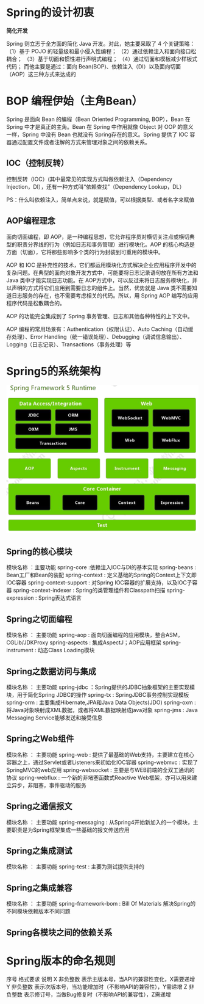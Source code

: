 # Spring的设计初衷

**简化开发**

Spring 则立志于全方面的简化 Java 开发。对此，她主要采取了 4 个关键策略：
（1）基于 POJO 的轻量级和最小侵入性编程；
（2）通过依赖注入和面向接口松耦合；
（3）基于切面和惯性进行声明式编程；
（4）通过切面和模板减少样板式代码；
而他主要是通过：面向 Bean(BOP)、依赖注入（DI）以及面向切面（AOP）这三种方式来达成的

# BOP 编程伊始（主角Bean）

Spring 是面向 Bean 的编程（Bean Oriented Programming, BOP），Bean 在 Spring 中才是真正的主角。Bean 在 Spring 中作用就像 Object 对 OOP 的意义一样，Spring 中没有 Bean 也就没有 Spring存在的意义。Spring 提供了 IOC 容器通过配置文件或者注解的方式来管理对象之间的依赖关系。

## IOC（控制反转）

控制反转（IOC）(其中最常见的实现方式叫做依赖注入（Dependency Injection，DI），还有一种方式叫“依赖查找”（Dependency Lookup，DL）

PS：什么叫依赖注入，简单点来说，就是赋值，可以根据类型、或者名字来赋值

## AOP编程理念

面向切面编程，即 AOP，是一种编程思想，它允许程序员对横切关注点或横切典型的职责分界线的行为（例如日志和事务管理）进行模块化。AOP 的核心构造是方面（切面），它将那些影响多个类的行为封装到可重用的模块中。

AOP 和 IOC 是补充性的技术，它们都运用模块化方式解决企业应用程序开发中的复杂问题。在典型的面向对象开发方式中，可能要将日志记录语句放在所有方法和 Java 类中才能实现日志功能。在 AOP方式中，可以反过来将日志服务模块化，并以声明的方式将它们应用到需要日志的组件上。当然，优势就是 Java 类不需要知道日志服务的存在，也不需要考虑相关的代码。所以，用 Spring AOP 编写的应用程序代码是松散耦合的。

AOP 的功能完全集成到了 Spring 事务管理、日志和其他各种特性的上下文中。

AOP 编程的常用场景有：Authentication（权限认证）、Auto Caching（自动缓存处理）、Error Handling（统一错误处理）、Debugging（调试信息输出）、Logging（日志记录）、Transactions（事务处理）等

# Spring5的系统架构

![image.png](./assets/image.png)

## Spring的核心模块

模块名称 ：主要功能
spring-core :依赖注入IOC与DI的基本实现
spring-beans : Bean工厂和Bean的装配
spring-context : 定义基础的Spring的Context上下文即IOC容器
spring-context-support : 对Spring IOC容器的扩展支持，以及IOC子容器
spring-context-indexer : Spring的类管理组件和Classpath扫描
spring-expression : Spring表达式语言

## Spring之切面编程

模块名称 ： 主要功能
spring-aop : 面向切面编程的应用模块，整合ASM，CGLib/JDKProxy
spring-aspects : 集成AspectJ；AOP应用框架
spring-instrument : 动态Class Loading模块

## Spring之数据访问与集成

模块名称 ： 主要功能
spring-jdbc ：Spring提供的JDBC抽象框架的主要实现模块，用于简化Spring JDBC的操作
spring-tx : SpringJDBC事务控制实现模板
spring-orm : 主要集成Hibernate,JPA和Java Data Objects(JDO)
spring-oxm : 将Java对象映射成XML数据，或者将XML数据映射成java对象
spring-jms : Java Messaging Service能够发送和接受信息

## Spring之Web组件

模块名称 ： 主要功能
spring-web : 提供了最基础的Web支持，主要建立在核心容器之上，通过Servlet或者Listeners来初始化IOC容器
spring-webmvc : 实现了SpringMVC的web应用
spring-websocket : 主要是与WEB前端的全双工通讯的协议
spring-webflux : 一个新的非堵塞函数式Reactive Web框架，亦可以用来建立异步，非阻塞，事件驱动的服务

## Spring之通信报文

模块名称 ： 主要功能
spring-messaging : 从Spring4开始新加入的一个模块，主要职责是为Spring框架集成一些基础的报文传送应用

## Spring之集成测试

模块名称 ： 主要功能
spring-test : 主要为测试提供支持的

## Spring之集成兼容

模块名称 ： 主要功能
spring-framework-bom : Bill Of Materials 解决Spring的不同模块依赖版本不同问题

## Spring各模块之间的依赖关系

# Spring版本的命名规则

序号   格式要求   说明
X     非负整数    表示主版本号，当API的兼容性变化，X需要递增
Y     非负整数    表示次版本号，当功能增加时（不影响API的兼容性），Y需递增
Z     非负整数    表示修订号，当做Bug修复时（不影响API的兼容性），Z需递增



